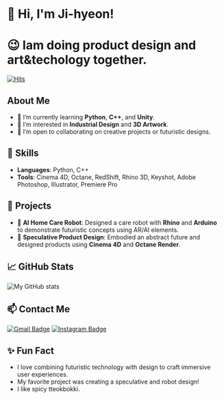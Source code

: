 # 👋 Hi, I'm Ji-hyeon!
# 😉 Iam doing **product design** and **art&techology** together.
[![Hits](https://hits.seeyoufarm.com/api/count/incr/badge.svg?url=https://github.com/MJihyeon/&count_bg=%2379C83D&title_bg=%23555555&icon=github.svg&icon_color=%23E7E7E7&title=hits&edge_flat=false)](https://github.com/MJihyeon)

## About Me
- 🌱 I’m currently learning **Python**, **C++**, and **Unity**.
- 👀 I’m interested in **Industrial Design** and **3D Artwork**.
- 👯 I’m open to collaborating on creative projects or futuristic designs.

## 🔧 Skills
- **Languages**: Python, C++
- **Tools**: Cinema 4D, Octane, RedShift, Rhino 3D, Keyshot, Adobe Photoshop, Illustrator, Premiere Pro

## 🌟 Projects
- 🤖 **AI Home Care Robot**: Designed a care robot with **Rhino** and **Arduino** to demonstrate futuristic concepts using AR/AI elements.
- 🎨 **Speculative Product Design**: Embodied an abstract future and designed products using **Cinema 4D** and **Octane Render**.

## 📈 GitHub Stats
![My GitHub stats](https://github-readme-stats.vercel.app/api?username=MJihyeon&show_icons=true&theme=tokyonight)

## 📫 Contact Me
[![Gmail Badge](https://img.shields.io/badge/Gmail-EA4335?style=flat&logo=Gmail&logoColor=white)](mailto:jihyeon9438l@gmail.com)
[![Instagram Badge](https://img.shields.io/badge/Instagram-E4405F?style=flat&logo=Instagram&logoColor=white)](https://www.instagram.com/rn.zzh/)

## ✨ Fun Fact
- I love combining futuristic technology with design to craft immersive user experiences.
- My favorite project was creating a speculative and robot design!
- I like spicy tteokbokki.